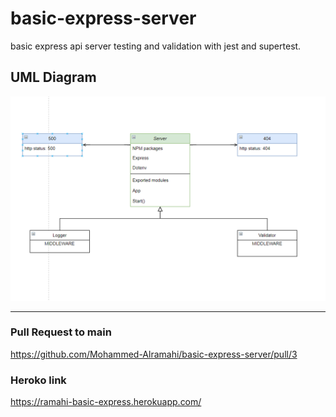 # basic-express-server

basic express api server testing and validation with jest and supertest.

## UML Diagram

![UML](uml-lab02.PNG)

---

### Pull Request to main

https://github.com/Mohammed-Alramahi/basic-express-server/pull/3

### Heroko link

https://ramahi-basic-express.herokuapp.com/
